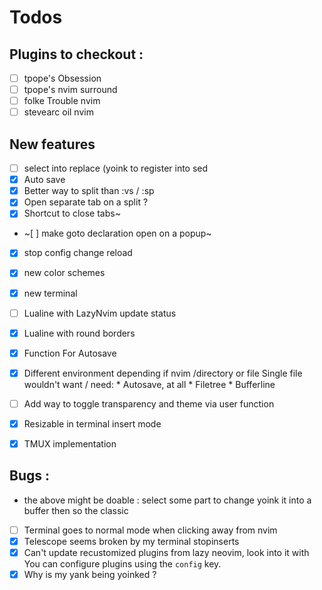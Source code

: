 # Todos

## Plugins to checkout : 

- [ ] tpope's Obsession
- [ ] tpope's nvim surround
- [ ] folke Trouble nvim
- [ ] stevearc oil nvim

## New features
- [ ] select into replace (yoink to register into sed
- [x] Auto save
- [x] Better way to split than :vs / :sp
- [x] Open separate tab on a split ? 
- [x] Shortcut to close tabs~
- ~[ ] make goto declaration open on a popup~
- [x] stop config change reload
- [x] new color schemes
- [x] new terminal
- [ ] Lualine with LazyNvim update status
- [x] Lualine with round borders
- [x] Function For Autosave
- [x] Different environment depending if nvim /directory or file
      Single file  wouldn't want / need:
      * Autosave, at all
      * Filetree
      * Bufferline
- [ ] Add way to toggle transparency and theme via user function
- [x] Resizable in terminal insert mode

- [x] TMUX implementation

## Bugs :

* the above might be doable : select some part to change yoink it into a buffer then so the classic
- [ ] Terminal goes to normal mode when clicking away from nvim
- [x] Telescope seems broken by my terminal stopinserts
- [x] Can't update recustomized plugins from lazy neovim, look into it 
    with You can configure plugins using the `config` key.
- [x] Why is my yank being yoinked ?
